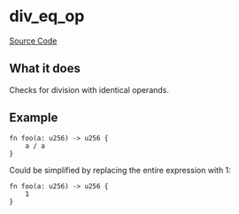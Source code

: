 # div_eq_op

[Source Code](https://github.com/software-mansion/cairo-lint/tree/main/crates/cairo-lint-core/src/lints/eq_op.rs#L36)

## What it does

Checks for division with identical operands.

## Example

```cairo
fn foo(a: u256) -> u256 {
    a / a
}
```

Could be simplified by replacing the entire expression with 1:

```cairo
fn foo(a: u256) -> u256 {
    1
}
```
